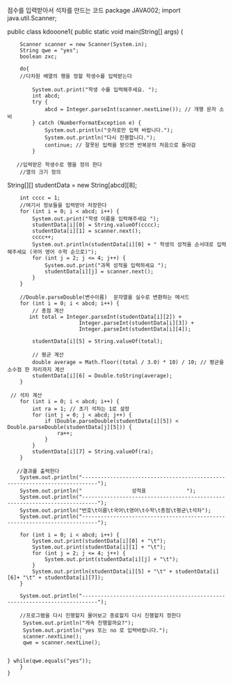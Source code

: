 점수를 입력받아서 석차를 만드는 코드
package JAVA002;
import java.util.Scanner;

public class kdooone1{
	public static void main(String[] args) {
		
		Scanner scanner = new Scanner(System.in);
		String qwe = "yes";
		boolean zxc;
		
		do{
		//다차원 배열의 행을 정할 학생수를 입력받는다
		
			System.out.print("학생 수를 입력해주세요. ");
			int abcd;
			try {
			    abcd = Integer.parseInt(scanner.nextLine()); // 개행 문자 소비
			} catch (NumberFormatException e) {
			    System.out.println("숫자로만 입력 바랍니다.");
			    System.out.println("다시 진행합니다.");
			    continue; // 잘못된 입력을 받으면 반복문의 처음으로 돌아감
			}
   
       //입력받은 학생수로 행을 정의 한다 
        //열의 크기 정의
 String[][] studentData = new String[abcd][8]; 
        
 		int cccc = 1;
        //여기서 정보들을 입력받아 저장한다
        for (int i = 0; i < abcd; i++) {
            System.out.print("학생 이름을 입력해주세요 ");
            studentData[i][0] = String.valueOf(cccc);
            studentData[i][1] = scanner.next();
            cccc++;
            System.out.println(studentData[i][0] + " 학생의 성적을 순서대로 입력해주세요 (국어 영어 수학 순으로)");
            for (int j = 2; j <= 4; j++) {
                System.out.print("과목 성적을 입력하세요 ");
                studentData[i][j] = scanner.next();
            }
        }
        
        //Double.parseDouble(변수이름)  문자열을 실수로 변환하는 메서드
        for (int i = 0; i < abcd; i++) {
            // 총점 계산
           int total = Integer.parseInt(studentData[i][2]) + 
            			   Integer.parseInt(studentData[i][3]) + 
            			   Integer.parseInt(studentData[i][4]);
            
            studentData[i][5] = String.valueOf(total);
            
            // 평균 계산
            double average = Math.floor((total / 3.0) * 10) / 10; // 평균을 소수점 한 자리까지 계산
            studentData[i][6] = Double.toString(average);
        }
        
     // 석차 계산
        for (int i = 0; i < abcd; i++) {
            int ra = 1; // 초기 석차는 1로 설정
            for (int j = 0; j < abcd; j++) {
                if (Double.parseDouble(studentData[i][5]) < Double.parseDouble(studentData[j][5])) {    
                    ra++;
                }
            }
            studentData[i][7] = String.valueOf(ra); 
        }
        
       //결과를 출력한다
        System.out.println("---------------------------------------------------------------------------");
        System.out.println("				성적표				");
        System.out.println("---------------------------------------------------------------------------");
        System.out.println("번호\t이름\t국어\t영어\t수학\t총점\t평균\t석차");
        System.out.println("---------------------------------------------------------------------------");
        
        for (int i = 0; i < abcd; i++) {
            System.out.print(studentData[i][0] + "\t");
            System.out.print(studentData[i][1] + "\t");
            for (int j = 2; j <= 4; j++) {
                System.out.print(studentData[i][j] + "\t");
            }
            System.out.println(studentData[i][5] + "\t" + studentData[i][6]+ "\t" + studentData[i][7]);
        }
        
        System.out.println("---------------------------------------------------------------------------");
    
		//프로그램을 다시 진행할지 물어보고 종료할지 다시 진행할지 정한다
		 System.out.println("게속 진행할까요?");
		 System.out.println("yes 또는 no 로 입력바랍니다.");
		 scanner.nextLine(); 
		 qwe = scanner.nextLine();
		 
		
	} while(qwe.equals("yes"));
	    }
	}

